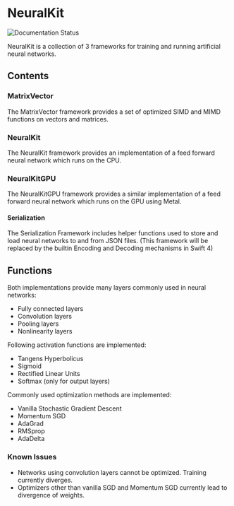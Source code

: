 # NeuralKit
<img src="https://raw.githubusercontent.com/palle-k/NeuralKit/master/Docs/badge.svg" alt="Documentation Status"/>

NeuralKit is a collection of 3 frameworks for training and running artificial neural networks.

## Contents

### MatrixVector
The MatrixVector framework provides a set of optimized SIMD and MIMD functions on vectors and matrices.

### NeuralKit
The NeuralKit framework provides an implementation of a feed forward neural network which runs on the CPU.

### NeuralKitGPU
The NeuralKitGPU framework provides a similar implementation of a feed forward neural network which runs on the GPU using Metal.

#### Serialization
The Serialization Framework includes helper functions used to store and load neural networks to and from JSON files.
(This framework will be replaced by the builtin Encoding and Decoding mechanisms in Swift 4)

## Functions

Both implementations provide many layers commonly used in neural networks:

- Fully connected layers
- Convolution layers
- Pooling layers
- Nonlinearity layers

Following activation functions are implemented:

- Tangens Hyperbolicus
- Sigmoid
- Rectified Linear Units
- Softmax (only for output layers)

Commonly used optimization methods are implemented:

- Vanilla Stochastic Gradient Descent
- Momentum SGD
- AdaGrad
- RMSprop
- AdaDelta


### Known Issues

- Networks using convolution layers cannot be optimized. Training currently diverges.
- Optimizers other than vanilla SGD and Momentum SGD currently lead to divergence of weights.
